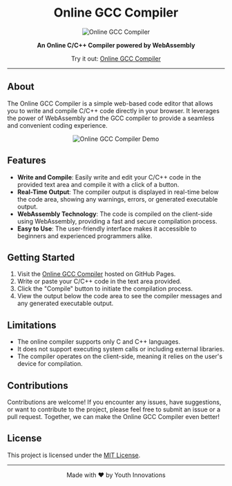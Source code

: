 <h1 align="center">Online GCC Compiler</h1>

<p align="center">
  <img src="https://your-image-url.com/online-gcc-compiler.png" alt="Online GCC Compiler">
</p>

<p align="center">
  <strong>An Online C/C++ Compiler powered by WebAssembly</strong>
</p>

<p align="center">
  Try it out: <a href="https://infoyouth.github.io/run-code/">Online GCC Compiler</a>
</p>

---

## About

The Online GCC Compiler is a simple web-based code editor that allows you to write and compile C/C++ code directly in your browser. It leverages the power of WebAssembly and the GCC compiler to provide a seamless and convenient coding experience.

<p align="center">
  <img src="https://your-image-url.com/demo.gif" alt="Online GCC Compiler Demo">
</p>

## Features

- **Write and Compile**: Easily write and edit your C/C++ code in the provided text area and compile it with a click of a button.
- **Real-Time Output**: The compiler output is displayed in real-time below the code area, showing any warnings, errors, or generated executable output.
- **WebAssembly Technology**: The code is compiled on the client-side using WebAssembly, providing a fast and secure compilation process.
- **Easy to Use**: The user-friendly interface makes it accessible to beginners and experienced programmers alike.

## Getting Started

1. Visit the [Online GCC Compiler](https://infoyouth.github.io/run-code/) hosted on GitHub Pages.
2. Write or paste your C/C++ code in the text area provided.
3. Click the "Compile" button to initiate the compilation process.
4. View the output below the code area to see the compiler messages and any generated executable output.

## Limitations

- The online compiler supports only C and C++ languages.
- It does not support executing system calls or including external libraries.
- The compiler operates on the client-side, meaning it relies on the user's device for compilation.

## Contributions

Contributions are welcome! If you encounter any issues, have suggestions, or want to contribute to the project, please feel free to submit an issue or a pull request. Together, we can make the Online GCC Compiler even better!

## License

This project is licensed under the [MIT License](LICENSE).

---

<p align="center">
  Made with ❤️ by Youth Innovations
</p>

